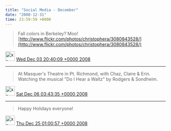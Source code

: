 ```yaml
---    
title: "Social Media - December"
date: "2008-12-31"
time: 23:59:59 +0000
---
```


> Fall colors in Berkeley? Moo! [http://www.flickr.com/photos/christophera/3080843528/](http://www.flickr.com/photos/christophera/3080843528/)

<img src="{{ site.url }}{{ site.baseurl }}/assets/images/media/tweet.ico"  alt="x-icon" width="30" /> [Wed Dec 03 20:40:09 +0000 2008](https://twitter.com/ChristopherA/status/1036852776)

----

> At Masquer's Theatre in Pt. Richmond, with Chaz, Claire & Erin. Watching the musical "Do I Hear a Waltz" by Rodgers & Sondheim.

<img src="{{ site.url }}{{ site.baseurl }}/assets/images/media/tweet.ico"  alt="x-icon" width="30" /> [Sat Dec 06 03:43:35 +0000 2008](https://twitter.com/ChristopherA/status/1041470936)

----

> Happy Holidays everyone!

<img src="{{ site.url }}{{ site.baseurl }}/assets/images/media/tweet.ico"  alt="x-icon" width="30" /> [Thu Dec 25 01:00:57 +0000 2008](https://twitter.com/ChristopherA/status/1077228982)